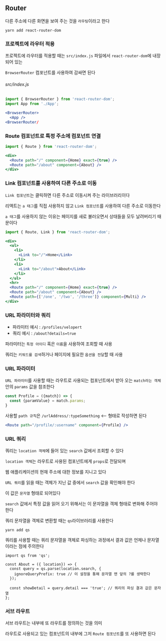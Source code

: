 ## Router  
  
다른 주소에 다른 화면을 보여 주는 것을 `라우팅`이라고 한다  
  
```
yarn add react-router-dom
```
  
### 프로젝트에 라우터 적용
  
프로젝트에 라우터를 적용할 때는 `src/index.js` 파일에서 `react-router-dom`에 내장되어 있는  
  
`BrowserRouter` 컴포넌트를 사용하여 감싸면 된다  
  
###### src/index.js
  
```jsx
import { BrowserRouter } from 'react-router-dom';
import App from './App';

<BrowserRouter>
  <App />
<BrowserRouter/
```
  
### Route 컴포넌트로 특정 주소에 컴포넌트 연결
  
```jsx
import { Route } from 'react-router-dom';

<div>
  <Route path="/" component={Home} exact={true} />
  <Route path="/about" component={About} />
</div>
```  
  
### Link 컴포넌트를 사용하여 다른 주소로 이동
  
`Link 컴포넌트`는 클릭하면 다른 주소로 이동시켜 주는 라이브러리이다  
  
리액트는 `a 태그`를 직접 사용하지 않고 `Link 컴포넌트`를 사용하여 다른 주소로 이동한다  
  
`a 태그`를 사용하지 않는 이유는 페이지를 새로 불러오면서 상태들을 모두 날려버리기 때문이다  
  
```jsx
import { Route, Link } from 'react-router-dom';

<div>
  <ul>
    <li>
      <Link to="/">Home</Link>
    </li>
    <li>
      <Link to="/about">About</Link>
    </li>
  </ul>
  <hr>
  <Route path="/" component={Home} exact={true} />
  <Route path="/about" component={About} />
  <Route path={['/one', '/two', '/three']} component={Multi} />
</div>
```
  
### URL 파라미터와 쿼리
  
- 파라미터 예시 : `/profiles/velopert`
- 쿼리 예시 : `/about?details=true`
  
파라미터는 `특정 아이디` 혹은 `이름`을 사용하여 조회할 때 사용  
  
쿼리는 `키워드를 검색`하거나 페이지에 필요한 `옵션을 전달`할 때 사용  
  
### URL 파라미터
  
`URL 파라미터`를 사용할 때는 라우트로 사용되는 컴포넌트에서 받아 오는 `match라는 객체` 안의 `params` 값을 참조한다  
  
```jsx
const Profile = ({match}) => {
  const {paramValue} = match.params;
}
```
  
사용할 `path 규칙`은 `/urlAddress/:typeSomething` <-- 형태로 작성하면 된다  
  
```jsx
<Route path="/profile/:username" component={Profile} />
```
  
### URL 쿼리
  
쿼리는 `location 객체`에 들어 있는 `search` 값에서 조회할 수 있다  
  
`location 객체`는 라우트로 사용된 컴포넌트에게 `props`로 전달되며  
  
웹 애플리케이션의 현재 주소에 대한 정보를 지니고 있다  
  
`URL 쿼리`를 읽을 때는 객체가 지닌 값 중에서 `search` 값을 확인해야 한다  
  
이 값은 `문자열` 형태로 되어있다  
  
`search` 값에서 특정 값을 읽어 오기 위해서는 이 문자열을 객체 형태로 변화해 주어야 한다  
  
쿼리 문자열을 객체로 변환할 때는 `qs`라이브러리를 사용한다  
  
```
yarn add qs
```
  
쿼리를 사용할 때는 쿼리 문자열을 객체로 파싱하는 과정에서 결과 값은 언제나 문자열이라는 점에 주의한다
  
```
import qs from 'qs';

const About = ({ location}) => {
  const query = qs.parse(location.search, {
    ignoreQueryPrefix: true // 이 설정을 통해 문자열 맨 앞의 ?를 생략한다
  });
  
  const showDetail = query.detail === 'true'; // 쿼리의 파싱 결과 값은 문자열
};
```  
  
### 서브 라우트
  
서브 라우트는 내부에 또 라우트를 정의하는 것을 의미  
  
라우트로 사용되고 있는 컴포넌트의 내부에 그저 `Route 컴포넌트`를 또 사용하면 된다  
  
